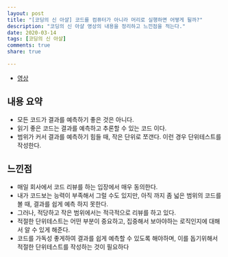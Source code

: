 ```yaml
---
layout: post
title: "[코딩의 신 아샬] 코드를 컴퓨터가 아니라 머리로 실행하면 어떻게 될까?"
description: "코딩의 신 아샬 영상의 내용을 정리하고 느낀점을 적는다."
date: 2020-03-14
tags: [코딩의 신 아샬]
comments: true
share: true

---
```




-   [영상](https://www.youtube.com/watch?v=hq5AiaLsZFM)



## 내용 요약

- 모든 코드가 결과를 예측하기 좋은 것은 아니다.
- 읽기 좋은 코드는 결과를 예측하고 추론할 수 있는 코드 이다.
- 범위가 커서 결과를 예측하기 힘들 때, 작은 단위로 쪼갠다. 이런 경우 단위테스트를 작성한다.

## 느낀점

- 매일 회사에서 코드 리뷰를 하는 입장에서 매우 동의한다.
- 내가 코드보는 능력이 부족해서 그럴 수도 있지만, 아직 까지 좀 넓은 범위의 코드를 볼 때, 결과를 쉽게 예측 하지 못한다.
- 그러나, 적당하고 작은 범위에서는 적극적으로 리뷰를 하고 있다.
- 적절한 단위테스트는 어떤 부분이 중요하고, 집중해서 보아야하는 로직인지에 대해서 알 수 있게 해준다.
- 코드를 가독성 좋게하여 결과를 쉽게 예측할 수 있도록 해야하며, 이를 돕기위해서 적절한 단위테스트를 작성하는 것이 필요하다